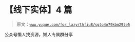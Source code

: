 # 【线下实体】4 篇

> 原文：[`www.yuque.com/for_lazy/thfiu8/sgto4o79kbm29le5`](https://www.yuque.com/for_lazy/thfiu8/sgto4o79kbm29le5)

<ne-p id="ub7e00b87" data-lake-id="ub7e00b87"><ne-text id="u1344e620">公众号懒人找资源，懒人专属群分享</ne-text></ne-p>